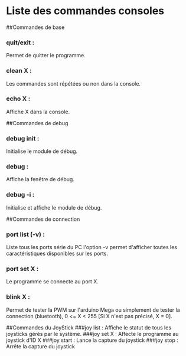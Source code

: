 Liste des commandes consoles
============================


##Commandes de base
### quit/exit :
Permet de quitter le programme.
### clean X :
Les commandes sont répétées ou non dans la console.
### echo X :
Affiche X dans la console.

##Commandes de debug
### debug init :
Initialise le module de débug.
### debug :
Affiche la fenêtre de débug.
### debug -i :
Initialise et affiche le module de débug.

##Commandes de connection
### port list (-v) :
Liste tous les ports série du PC l'option -v permet d'afficher toutes les caractéristiques disponibles sur les ports.
### port set X :
Le programme se connecte au port X.
### blink X :
Permet de tester la PWM sur l'arduino Mega ou simplement de tester la connection (bluetooth), 0 <= X < 255 [Si X n'est pas précisé, X = 0].

##Commandes du JoyStick
###joy list :
Affiche le statut de tous les joysticks gérés par le système.
###joy set X :
Affecte le programme au joystick d'ID X
###joy start :
Lance la capture du joystick
###joy stop :
Arrête la capture du joystick